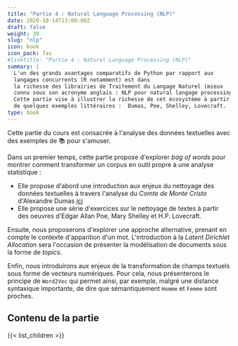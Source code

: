 ```yaml
---
title: "Partie 4 : Natural Language Processing (NLP)"
date: 2020-10-14T13:00:00Z
draft: false
weight: 39
slug: "nlp"
icon: book
icon_pack: fas
#linktitle: "Partie 4 : Natural Language Processing (NLP)"
summary: |
  L'un des grands avantages comparatifs de Python par rapport aux
  langages concurrents (R notamment) est dans
  la richesse des librairies de Traitement du Langage Naturel (mieux
  connu sous son acronyme anglais : NLP pour natural langage processing).
  Cette partie vise à illustrer la richesse de cet écosystème à partir
  de quelques exemples littéraires :  Dumas, Poe, Shelley, Lovecraft.
type: book
---
```


Cette partie du cours est consacrée à l'analyse des données textuelles avec
des exemples de :books: pour s'amuser. 

Dans un premier temps, cette partie propose d'explorer *bag of words* 
pour montrer comment transformer un corpus en outil propre à une 
analyse statistique :

* Elle propose d'abord une introduction aux enjeux du nettoyage des données
textuelles à travers l'analyse du *Comte de Monte Cristo* d'Alexandre Dumas
[ici](#nlpintro)
* Elle propose une série d'exercices sur le nettoyage de textes à partir des
oeuvres d'Edgar Allan Poe, Mary Shelley et H.P. Lovecraft. 

Ensuite, nous proposerons d'explorer une approche alternative, prenant en compte
le contexte d'apparition d'un mot. L'introduction à la
_Latent Dirichlet Allocation_ sera l'occasion de présenter la modélisation
de documents sous la forme de *topics*.

Enfin, nous introduirons aux enjeux de la transformation de champs textuels
sous forme de vecteurs numériques. Pour cela, nous présenterons le principe
de `Word2Vec` qui permet ainsi, par exemple,
malgré une distance syntaxique importante,
de dire que sémantiquement `Homme` et `Femme` sont proches.


## Contenu de la partie

{{< list_children >}}